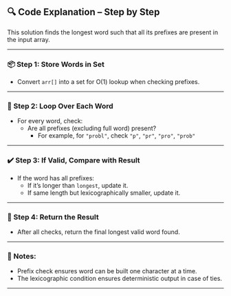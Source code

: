 ## 🔍 Code Explanation – Step by Step

This solution finds the longest word such that all its prefixes are present in the input array.

---

### 📦 Step 1: Store Words in Set

- Convert `arr[]` into a set for O(1) lookup when checking prefixes.

---

### 🔁 Step 2: Loop Over Each Word

- For every word, check:
  - Are all prefixes (excluding full word) present?
    - For example, for `"probl"`, check `"p"`, `"pr"`, `"pro"`, `"prob"`

---

### ✔️ Step 3: If Valid, Compare with Result

- If the word has all prefixes:
  - If it’s longer than `longest`, update it.
  - If same length but lexicographically smaller, update it.

---

### 🧾 Step 4: Return the Result

- After all checks, return the final longest valid word found.

---

### 📌 Notes:

- Prefix check ensures word can be built one character at a time.
- The lexicographic condition ensures deterministic output in case of ties.

---

